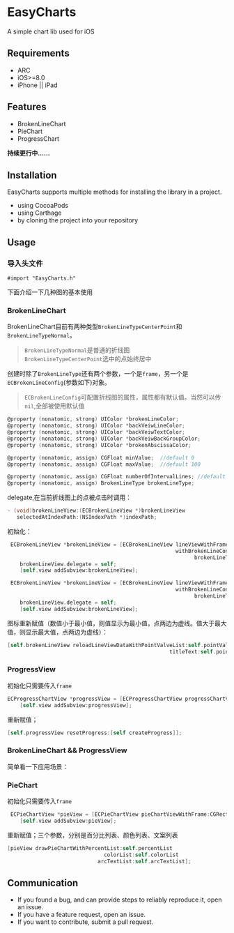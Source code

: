 # EasyCharts
A simple chart lib used for iOS

## Requirements
* ARC
* iOS>=8.0
* iPhone  || iPad

## Features
* BrokenLineChart 
* PieChart
* ProgressChart 

**持续更行中……**


## Installation

EasyCharts supports multiple methods for installing the library in a project.

* using CocoaPods
* using Carthage
* by cloning the project into your repository


<!--## How to use-->

## Usage

### 导入头文件 
`#import "EasyCharts.h"`

下面介绍一下几种图的基本使用

### BrokenLineChart 
   BrokenLineChart目前有两种类型`BrokenLineTypeCenterPoint`和`BrokenLineTypeNormal`。
   >  `BrokenLineTypeNormal`是普通的折线图 \
  >  `BrokenLineTypeCenterPoint`选中的点始终居中
  
   创建时除了`BrokenLineType`还有两个参数，一个是`frame`，另一个是`ECBrokenLineConfig`(参数如下)对象。
   
   > `ECBrokenLineConfig`可配置折线图的属性，属性都有默认值。当然可以传`nil`,全部被使用默认值
   
```Objective-c
@property (nonatomic, strong) UIColor *brokenLineColor;
@property (nonatomic, strong) UIColor *backVeiwLineColor;
@property (nonatomic, strong) UIColor *backVeiwTextColor;
@property (nonatomic, strong) UIColor *backVeiwBackGroupColor;
@property (nonatomic, strong) UIColor *brokenAbscissaColor;

@property (nonatomic, assign) CGFloat minValue;  //default 0
@property (nonatomic, assign) CGFloat maxValue;  //default 100

@property (nonatomic, assign) CGFloat numberOfIntervalLines; //default 5
@property (nonatomic, assign) BrokenLineType brokenLineType;
```
   
   delegate,在当前折线图上的点被点击时调用：
   
```Objective-c
- (void)brokenLineView:(ECBrokenLineView *)brokenLineView
   selectedAtIndexPath:(NSIndexPath *)indexPath;
```

初始化：

```Objective-C
 ECBrokenLineView *brokenLineView = [ECBrokenLineView lineViewWithFrame:frame
                                                      withBrokenLineConfig:nil
                                                            brokenLineType:BrokenLineTypeNormal];
    brokenLineView.delegate = self;
    [self.view addSubview:brokenLineView];
```

```Objective-C
 ECBrokenLineView *brokenLineView = [ECBrokenLineView lineViewWithFrame:frame
                                                      withBrokenLineConfig:nil
                                                            brokenLineType:BrokenLineTypeCenterPoint];
    brokenLineView.delegate = self;
    [self.view addSubview:brokenLineView];
```

图标重新赋值（数值小于最小值，则值显示为最小值，点两边为虚线。值大于最大值，则显示最大值，点两边为虚线）：

```Objective-C
[self.brokenLineView reloadLineViewDataWithPointValveList:self.pointValveList
                                                    titleText:self.pointTextList];
```													
<!--
<center>

![image](https://github.com/foolsong/EasyCharts/blob/master/gif/EC_lineNormal_gif.gif)

</center>

<center>

![image](https://github.com/foolsong/EasyCharts/blob/master/gif/EC_lineCenterView_gif.gif)

</center>

-->
### ProgressView

初始化只需要传入`frame`

```Objective-c
ECProgressChartView *progressView = [ECProgressChartView progressChartViewWithFrame:frame];
    [self.view addSubview:progressView];
```

重新赋值；

```Objective-c
[self.progressView resetProgress:[self createProgress]];
```

### BrokenLineChart && ProgressView
简单看一下应用场景：


### PieChart

初始化只需要传入`frame`

```Objective-c
 ECPieChartView *pieView = [ECPieChartView pieChartViewWithFrame:CGRectMake(0, 100, ECScreenW, 200)];
    [self.view addSubview:pieView];
```

重新赋值；三个参数，分别是百分比列表、颜色列表、文案列表

```Objective-c
[pieView drawPieChartWithPercentList:self.percentList
                               colorList:self.colorList
                             arcTextList:self.arcTextList];
```

<!--
## Hope

* If you find bug when used，Hope you can Issues me，Thank you or try to download the latest code of this framework to see the BUG has been fixed or not）
* If you find the function is not enough when used，Hope you can Issues me，I very much to add more useful function to this framework ，Thank you !
* If you want to contribute code for EasyCharts，please Pull Requests me

-->


## Communication

* If you found a bug, and can provide steps to reliably reproduce it, open an issue.
* If you have a feature request, open an issue.
* If you want to contribute, submit a pull request.